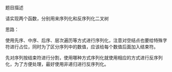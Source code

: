 题目描述

请实现两个函数，分别用来序列化和反序列化二叉树

思路：

使用先序、中序、后序、层次遍历等方式进行序列化，注意对空结点也要给特殊字符进行占位，同时为了区分序列中的数值，应该给每个数值后面加入结束符。

先对序列按结束符进行分割，使用哪种方式序列化就使用相应的方式进行反序列化，为了方便处理，最好使用非递归进行反序列化。
